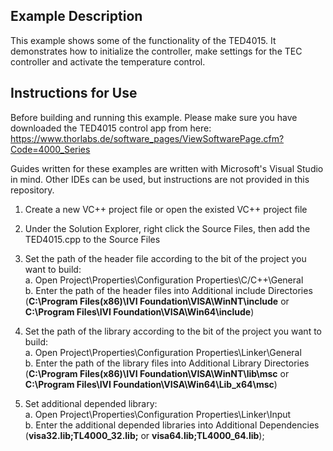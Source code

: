## Example Description
This example shows some of the functionality of the TED4015.
It demonstrates how to initialize the controller, make settings for the TEC controller and activate the temperature control.

## Instructions for Use

Before building and running this example. Please make sure you have downloaded the TED4015 control app from here: 
https://www.thorlabs.de/software_pages/ViewSoftwarePage.cfm?Code=4000_Series

Guides written for these examples are written with Microsoft's Visual Studio in mind. Other IDEs can be used, but instructions are not provided in this repository.
1) Create a new VC++ project file or open the existed VC++ project file

2) Under the Solution Explorer, right click the Source Files, then add the TED4015.cpp to the Source Files

3) Set the path of the header file according to the bit of the project you want to build:   
   a. Open Project\Properties\Configuration Properties\C/C++\General  
   b. Enter the path of the header files into Additional include Directories (**C:\Program Files(x86)\IVI Foundation\VISA\WinNT\include** or **C:\Program Files\IVI Foundation\VISA\Win64\include**)  

5) Set the path of the library according to the bit of the project you want to build:  
   a. Open Project\Properties\Configuration Properties\Linker\General  
   b. Enter the path of the library files into Additional Library Directories (**C:\Program Files(x86)\IVI Foundation\VISA\WinNT\lib\msc** or **C:\Program Files\IVI Foundation\VISA\Win64\Lib_x64\msc**)

7) Set additional depended library:  
   a. Open Project\Properties\Configuration Properties\Linker\Input  
   b. Enter the additional depended libraries into Additional Dependencies (**visa32.lib;TL4000_32.lib;** or **visa64.lib;TL4000_64.lib**);
